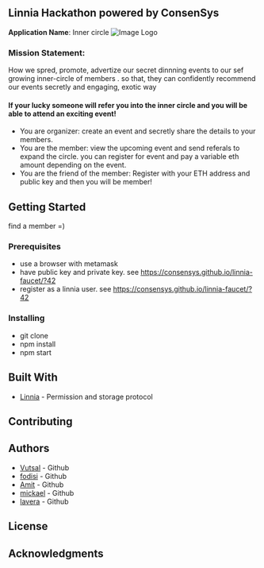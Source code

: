 ## Linnia Hackathon powered by ConsenSys

**Application Name**: Inner circle
![Image Logo](https://github.com/vutsalsinghal/linnia-hackathon/blob/master/Logo_SEM.jpg)

### Mission Statement:
How we spred, promote, advertize our secret dinnning events
to our sef growing inner-circle of members . so that, they can confidently recommend
our events secretly and engaging, exotic way


#### If your lucky someone will refer you into the inner circle and you will be able to attend an exciting event!
* You are organizer: create an event and secretly share the details to your members.
* You are the member: view the upcoming event and send referals to expand the circle. you can register for event and pay a variable eth amount depending on the event.
* You are the friend of the member: Register with your ETH address and public key and then you will be member!

## Getting Started

find a member =)

### Prerequisites

* use a browser with metamask
* have public key and private key. see https://consensys.github.io/linnia-faucet/?42
* register as a linnia user. see https://consensys.github.io/linnia-faucet/?42

### Installing

* git clone
* npm install
* npm start

## Built With

* [Linnia](https://github.com/ConsenSys/linnia-box) - Permission and storage protocol

## Contributing

## Authors
* [Vutsal](https://medium.com/linnia/linnia-f4f139a795ef) - Github
* [fodisi](https://github.com/fodisi) - Github
* [Amit](https://github.com/panghalamit) - Github
* [mickael](https://github.com/mickaelgermemont) - Github
* [lavera](https://github.com/laveradesign) - Github


## License


## Acknowledgments

